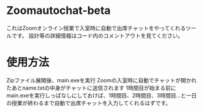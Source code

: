 # Zoomautochat-beta
これはZoomオンライン授業で入室時に自動で出席チャットをやってくれるツールです。
設計等の詳細情報はコード内のコメントアウトを見てください。

# 使用方法
Zipファイル展開後、main.exeを実行
Zoomの入室時に自動でチャットが開かれたあとname.txtの中身がチャットに送信されます
1時間目が始まる前にmain.exeを実行しっぱなしにしておけば、1時間目、2時間目、3時間目…と一日の授業が終わるまで自動で出席チャットを入力してくれるはずです。


